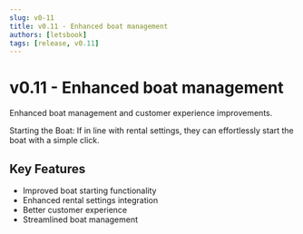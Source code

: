 ```yaml
---
slug: v0-11
title: v0.11 - Enhanced boat management
authors: [letsbook]
tags: [release, v0.11]
---
```


# v0.11 - Enhanced boat management

Enhanced boat management and customer experience improvements.

Starting the Boat: If in line with rental settings, they can effortlessly start the boat with a simple click.

## Key Features

- Improved boat starting functionality
- Enhanced rental settings integration
- Better customer experience
- Streamlined boat management

